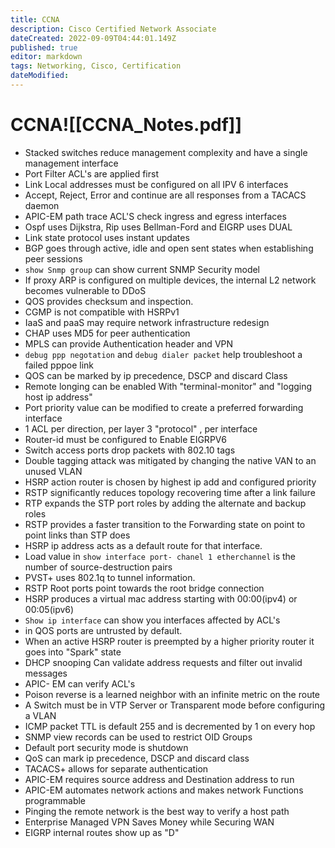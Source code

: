 ```yaml
---
title: CCNA
description: Cisco Certified Network Associate
dateCreated: 2022-09-09T04:44:01.149Z
published: true
editor: markdown
tags: Networking, Cisco, Certification
dateModified: 
---
```

# CCNA![[CCNA_Notes.pdf]]
- Stacked switches reduce management complexity and have a single management interface 
- Port Filter ACL's are applied first 
- Link Local addresses must be configured on all IPV 6 interfaces
- Accept, Reject, Error and continue are all responses from a TACACS daemon 
- APIC-EM path trace ACL'S check ingress and egress interfaces 
- Ospf uses Dijkstra, Rip uses Bellman-Ford and EIGRP uses DUAL 
- Link state protocol uses instant updates 
- BGP goes through active, idle and open sent states when establishing peer sessions 
- `show Snmp group` can show current SNMP Security model 
- If proxy ARP is configured on multiple devices, the internal L2 network becomes vulnerable to DDoS 
- QOS provides checksum and inspection. 
- CGMP is not compatible with HSRPv1 
- IaaS and paaS may require network infrastructure redesign 
- CHAP uses MD5 for peer authentication 
- MPLS can provide Authentication header and VPN 
- `debug ppp negotation` and `debug dialer packet` help troubleshoot a failed pppoe link
- QOS can be marked by ip precedence, DSCP and discard Class 
- Remote longing can be enabled With "terminal-monitor" and "logging host ip address" 
- Port priority value can be modified to create a preferred forwarding interface 
- 1 ACL per direction, per layer 3 "protocol" , per interface 
- Router-id must be configured to Enable EIGRPV6 
- Switch access ports drop packets with 802.10 tags
- Double tagging attack was mitigated by changing the native VAN to an unused VLAN 
- HSRP action router is chosen by highest ip add and configured priority 
- RSTP significantly reduces topology recovering time after a link failure
- RTP expands the STP port roles by adding the alternate and backup roles 
- RSTP provides a faster transition to the Forwarding state on point to point links than STP does 
- HSRP ip address acts as a default route for that interface. 
- Load value in `show interface port- chanel 1 etherchannel` is the number of source-destruction pairs
- PVST+ uses 802.1q to tunnel information.
- RSTP Root ports point towards the root bridge connection
- HSRP produces a virtual mac address starting with 00:00(ipv4) or 00:05(ipv6)
- `Show ip interface` can show you interfaces affected by ACL's
- in QOS ports are untrusted by default. 
- When an active HSRP router is preempted by a higher priority router it goes into "Spark" state
- DHCP snooping Can validate address requests and filter out invalid messages
-  APIC- EM can verify ACL's 
- Poison reverse is a learned neighbor with an infinite metric on the route 
- A Switch must be in VTP Server or Transparent mode before configuring a VLAN 
- ICMP packet TTL is default 255 and is decremented by 1 on every hop 
- SNMP view records can be used to restrict OID Groups
- Default port security mode is shutdown 
- QoS can mark ip precedence, DSCP and discard class 
- TACACS+ allows for separate authentication 
- APIC-EM requires source address and Destination address to run 
- APIC-EM automates network actions and makes network Functions programmable 
- Pinging the remote network is the best way to verify a host path 
- Enterprise Managed VPN Saves Money while Securing WAN 
- EIGRP internal routes show up as "D" 
